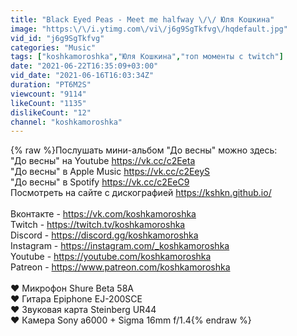 ```yaml
---
title: "Black Eyed Peas - Meet me halfway \/\/ Юля Кошкина"
image: "https:\/\/i.ytimg.com\/vi\/j6g9SgTkfvg\/hqdefault.jpg"
vid_id: "j6g9SgTkfvg"
categories: "Music"
tags: ["koshkamoroshka","Юля Кошкина","топ моменты с twitch"]
date: "2021-06-22T16:35:09+03:00"
vid_date: "2021-06-16T16:03:34Z"
duration: "PT6M2S"
viewcount: "9114"
likeCount: "1135"
dislikeCount: "12"
channel: "koshkamoroshka"
---
```

{% raw %}Послушать мини-альбом &quot;До весны&quot; можно здесь:<br />&quot;До весны&quot; на Youtube <a rel="nofollow" target="blank" href="https://vk.cc/c2Eeta">https://vk.cc/c2Eeta</a><br />&quot;До весны&quot; в Apple Music <a rel="nofollow" target="blank" href="https://vk.cc/c2EeyS">https://vk.cc/c2EeyS</a><br />&quot;До весны&quot; в Spotify <a rel="nofollow" target="blank" href="https://vk.cc/c2EeC9">https://vk.cc/c2EeC9</a><br />Посмотреть на сайте с дискографией <a rel="nofollow" target="blank" href="https://kshkn.github.io/">https://kshkn.github.io/</a><br /><br />Вконтакте - <a rel="nofollow" target="blank" href="https://vk.com/koshkamoroshka">https://vk.com/koshkamoroshka</a><br />Twitch - <a rel="nofollow" target="blank" href="https://twitch.tv/koshkamoroshka">https://twitch.tv/koshkamoroshka</a><br />Discord - <a rel="nofollow" target="blank" href="https://discord.gg/koshkamoroshka">https://discord.gg/koshkamoroshka</a><br />Instagram - <a rel="nofollow" target="blank" href="https://instagram.com/_koshkamoroshka">https://instagram.com/_koshkamoroshka</a><br />Youtube - <a rel="nofollow" target="blank" href="https://youtube.com/koshkamoroshka">https://youtube.com/koshkamoroshka</a> <br />Patreon - <a rel="nofollow" target="blank" href="https://www.patreon.com/koshkamoroshka">https://www.patreon.com/koshkamoroshka</a><br /><br />♥ Микрофон Shure Beta 58A<br />♥ Гитара Epiphone EJ-200SCE<br />♥ Звуковая карта Steinberg UR44<br />♥ Камера Sony a6000 + Sigma 16mm f/1.4{% endraw %}
